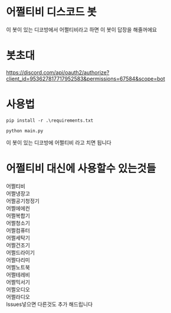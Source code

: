 # 어쩔티비 디스코드 봇

이 봇이 있는 디코방에서 어쩔티비라고 하면 이 봇이 답장을 해줄꺼에요

# 봇초대

https://discord.com/api/oauth2/authorize?client_id=953627817717952583&permissions=67584&scope=bot

# 사용법

```
pip install -r .\requirements.txt
```

```
python main.py
```

이 봇이 있는 디코방에 어쩔티비 라고 치면 됩니다

# 어쩔티비 대신에 사용할수 있는것들

어쩔티비\
어쩔냉장고\
어쩔공기청정기\
어쩔에에컨\
어쩔복합기\
어쩔청소기\
어쩔컴퓨터\
어쩔세탁기\
어쩔건조기\
어쩔드라이기\
어쩔다리미\
어쩔노트북\
어쩔테레비\
어쩔믹서기\
어쩔오디오\
어쩔라디오\
Issues넣으면 다른것도 추가 해드립니다
